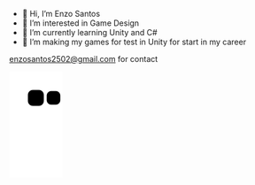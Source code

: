 - 👋 Hi, I’m Enzo Santos
- 👀 I’m interested in Game Design
- 🌱 I’m currently learning Unity and C#
- 💞️ I’m making my games for test in Unity for start in my career

enzosantos2502@gmail.com for contact



![Snake animation](https://github.com/EnzoMSantos/EnzoMsantos/blob/output/github-contribution-grid-snake.svg)
